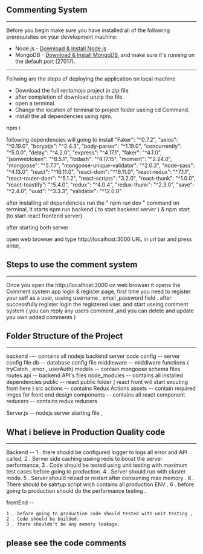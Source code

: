 ##                                  Commenting System
---------------------------------------------------------------------------------------------------------------------------------

Before you begin make sure you have installed all of the following prerequisites on your development machine:

* Node.js - [Download & Install Node.js](https://nodejs.org/en/download/) 
* MongoDB - [Download & Install MongoDB](http://www.mongodb.org/downloads), and make sure it's running on the default port (27017).


---------------------------------------------------------------------------------------------------------------------------------

Follwing are the steps of deploying the application on local machine

* Download the full rentomojo project in zip file 
* after completion of download unzip the file.
* open a terminal.
* Change the location of terminal to project folder useing cd Command.
* install the all dependencies using npm.

npm i 

following dependencies will going to install
    "Faker": "^0.7.2", 
    "axios": "^0.19.0", 
    "bcryptjs": "^2.4.3", 
    "body-parser": "^1.19.0",
    "concurrently": "^5.0.0",
    "delay": "^4.2.0",
    "express": "^4.17.1",
    "faker": "^4.1.0",
    "jsonwebtoken": "^8.5.1",
    "lodash": "^4.17.15",
    "moment": "^2.24.0",
    "mongoose": "^5.7.7",
    "mongoose-unique-validator": "^2.0.3",
    "node-sass": "^4.13.0",
    "react": "^16.11.0",
    "react-dom": "^16.11.0",
    "react-redux": "^7.1.1",
    "react-router-dom": "^5.1.2",
    "react-scripts": "3.2.0",
    "react-thunk": "^1.0.0",
    "react-toastify": "^5.4.0",
    "redux": "^4.0.4",
    "redux-thunk": "^2.3.0",
    "save": "^2.4.0",
    "uuid": "^3.3.3",
    "validator": "^12.0.0"


after installing all dependencies run the " npm run dev " command on terminal,
it starts npm run backend ( to start backend server ) & npm start (to start react frontend server)

after starting both server 

open web browser and type http://localhost:3000 URL in url bar and press enter,

##                                                    Steps to use the comment system
---------------------------------------------------------------------------------------------------------------------------
Once you open the http://localhost:3000 on web browser it opens the Comment system app login & register page,
first time you need to register your self as a user, useing username , email ,password field .
after successfully register login the registered user.
and start useing comment system ( you can reply any users comment ,and you can delete and update you own added comments )

##                                                    Folder Structure of the Project 
--------------------------------------------------------------------------------------------------------------------------
backend  --- contains all nodejs backend server code 
    config -- server config file
    db -- database config file
    middleware -- middlware functions ( tryCatch , error , userAuth)
    models -- contain mongoose schema files
    routes
        api -- backend API's files 
node_modules -- contains all installed dependencies
public -- react public folder ( react front will start excuting from here )
src 
    actions -- contains Redux Actions
    assets -- contain required imges for front end design
    components -- contains all react component
    reducers -- contains redux reducers

Server.js -- nodejs server starting file ,



##                        What i believe in Production Quality code                                       
--------------------------------------------------------------------------------------------------------------------------

Backend --
    1 . there should be configured logger to logs all error and API called,
    2 . Server side caching useing redis to boost the server performance,
    3 . Code should be tested using unit testing with maximum test cases before going to production.
    4 . Server should run with cluster mode.
    5 . Server should reload or restart after consuming max memory .
    6 . There should be satrtup script wich contains all production ENV .
    6 . before going to production should do the performance testing .

frontEnd --

    1 . before going to production code should tested with unit testing ,
    2 . Code should be builded.
    3 . there shouldn't be any memory leakage.



##                         please see the code comments